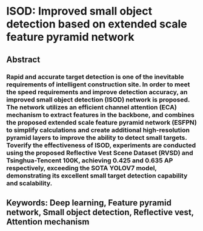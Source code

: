 # ISOD: Improved small object detection based on extended scale feature pyramid network

## Abstract
### Rapid and accurate target detection is one of the inevitable requirements of intelligent construction site. In order to meet the speed requirements and improve detection accuracy, an improved small object detection (ISOD) network is proposed. The network utilizes an efficient channel attention (ECA) mechanism to extract features in the backbone, and combines the proposed extended scale feature pyramid network (ESFPN) to simplify calculations and create additional high-resolution pyramid layers to improve the ability to detect small targets. Toverify the effectiveness of ISOD, experiments are conducted using the proposed Reflective Vest Scene Dataset (RVSD) and Tsinghua-Tencent 100K, achieving 0.425 and 0.635 AP respectively, exceeding the SOTA YOLOV7 model, demonstrating its excellent small target detection capability and scalability.

## Keywords: Deep learning, Feature pyramid network, Small object detection, Reflective vest, Attention mechanism
